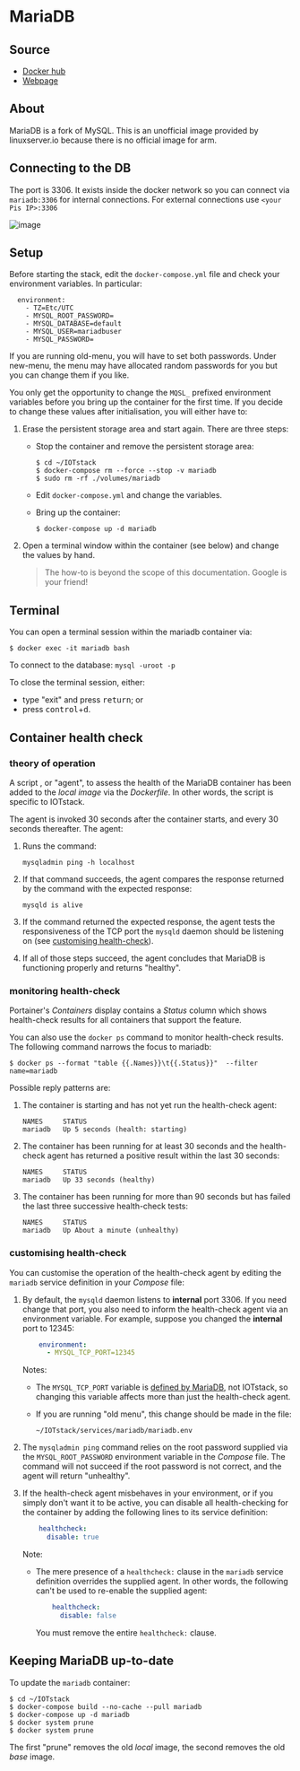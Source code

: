 # MariaDB
## Source

* [Docker hub](https://hub.docker.com/r/linuxserver/mariadb/)
* [Webpage](https://mariadb.org/)

## About

MariaDB is a fork of MySQL. This is an unofficial image provided by linuxserver.io because there is no official image for arm.

## Connecting to the DB

The port is 3306. It exists inside the docker network so you can connect via `mariadb:3306` for internal connections. For external connections use `<your Pis IP>:3306`

![image](https://user-images.githubusercontent.com/46672225/69734358-7f030800-1137-11ea-9874-7d2c86b3d239.png)

## Setup

Before starting the stack, edit the `docker-compose.yml` file and check your environment variables. In particular:

```
  environment:
    - TZ=Etc/UTC
    - MYSQL_ROOT_PASSWORD=
    - MYSQL_DATABASE=default
    - MYSQL_USER=mariadbuser
    - MYSQL_PASSWORD=
```

If you are running old-menu, you will have to set both passwords. Under new-menu, the menu may have allocated random passwords for you but you can change them if you like.

You only get the opportunity to change the `MQSL_` prefixed environment variables before you bring up the container for the first time. If you decide to change these values after initialisation, you will either have to:

1. Erase the persistent storage area and start again. There are three steps:

	* Stop the container and remove the persistent storage area:

		``` console
		$ cd ~/IOTstack
		$ docker-compose rm --force --stop -v mariadb
		$ sudo rm -rf ./volumes/mariadb
		```

	* Edit `docker-compose.yml` and change the variables.
	* Bring up the container:

		``` console
		$ docker-compose up -d mariadb
		```

2. Open a terminal window within the container (see below) and change the values by hand.

	> The how-to is beyond the scope of this documentation. Google is your friend!

## Terminal

You can open a terminal session within the mariadb container via:

``` console
$ docker exec -it mariadb bash
```

To connect to the database: `mysql -uroot -p`

To close the terminal session, either:

* type "exit" and press <kbd>return</kbd>; or
* press <kbd>control</kbd>+<kbd>d</kbd>.

## Container health check

### theory of operation

A script , or "agent", to assess the health of the MariaDB container has been added to the *local image* via the *Dockerfile*. In other words, the script is specific to IOTstack.

The agent is invoked 30 seconds after the container starts, and every 30 seconds thereafter. The agent:

1. Runs the command:

	```
	mysqladmin ping -h localhost
	```

2. If that command succeeds, the agent compares the response returned by the command with the expected response:

	```
	mysqld is alive
	```

3. If the command returned the expected response, the agent tests the responsiveness of the TCP port the `mysqld` daemon should be listening on (see [customising health-check](#customising-health-check)).

4. If all of those steps succeed, the agent concludes that MariaDB is functioning properly and returns "healthy".

### monitoring health-check

Portainer's *Containers* display contains a *Status* column which shows health-check results for all containers that support the feature.

You can also use the `docker ps` command to monitor health-check results. The following command narrows the focus to mariadb:

``` console
$ docker ps --format "table {{.Names}}\t{{.Status}}"  --filter name=mariadb
```

Possible reply patterns are:

1. The container is starting and has not yet run the health-check agent:

	```
	NAMES     STATUS
	mariadb   Up 5 seconds (health: starting)
	```

2. The container has been running for at least 30 seconds and the health-check agent has returned a positive result within the last 30 seconds:

	```
	NAMES     STATUS
	mariadb   Up 33 seconds (healthy)
	```

3. The container has been running for more than 90 seconds but has failed the last three successive health-check tests:

	```
	NAMES     STATUS
	mariadb   Up About a minute (unhealthy)
	```

### customising health-check

You can customise the operation of the health-check agent by editing the `mariadb` service definition in your *Compose* file:

1. By default, the `mysqld` daemon listens to **internal** port 3306. If you need change that port, you also need to inform the health-check agent via an environment variable. For example, suppose you changed the **internal** port to 12345:

	```yaml
	    environment:
	      - MYSQL_TCP_PORT=12345
	```

	Notes:

	* The `MYSQL_TCP_PORT` variable is [defined by MariaDB](https://mariadb.com/kb/en/mariadb-environment-variables/), not IOTstack, so changing this variable affects more than just the health-check agent.
	* If you are running "old menu", this change should be made in the file:

		```
		~/IOTstack/services/mariadb/mariadb.env
		```

2. The `mysqladmin ping` command relies on the root password supplied via the `MYSQL_ROOT_PASSWORD` environment variable in the *Compose* file. The command will not succeed if the root password is not correct, and the agent will return "unhealthy". 

3. If the health-check agent misbehaves in your environment, or if you simply don't want it to be active, you can disable all health-checking for the container by adding the following lines to its service definition:

	```yaml
	    healthcheck:
	      disable: true
	```

	Note:

	* The mere presence of a `healthcheck:` clause in the `mariadb` service definition overrides the supplied agent. In other words, the following can't be used to re-enable the supplied agent:

		```yaml
		    healthcheck:
		      disable: false
		```

		You must remove the entire `healthcheck:` clause.

## Keeping MariaDB up-to-date

To update the `mariadb` container:

``` console
$ cd ~/IOTstack
$ docker-compose build --no-cache --pull mariadb
$ docker-compose up -d mariadb
$ docker system prune
$ docker system prune
```

The first "prune" removes the old *local* image, the second removes the old *base* image.

